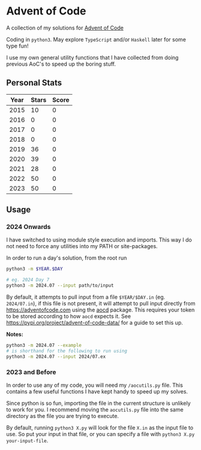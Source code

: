 # Advent of Code

A collection of my solutions for [Advent of Code](https://adventofcode.com/)

Coding in `python3`. May explore `TypeScript` and/or `Haskell` later for some type fun!

I use my own general utility functions that I have collected
from doing previous AoC's to speed up the boring stuff.

## Personal Stats

| Year | Stars | Score |
| ---- | ----- | ----- |
| 2015 | 10    | 0     |
| 2016 | 0     | 0     |
| 2017 | 0     | 0     |
| 2018 | 0     | 0     |
| 2019 | 36    | 0     |
| 2020 | 39    | 0     |
| 2021 | 28    | 0     |
| 2022 | 50    | 0     |
| 2023 | 50    | 0     |

## Usage

### 2024 Onwards

I have switched to using module style execution and imports. This way
I do not need to force any utilities into my PATH or site-packages.

In order to run a day's solution, from the root run
```sh
python3 -m $YEAR.$DAY

# eg. 2024 Day 7
python3 -m 2024.07 --input path/to/input
```

By default, it attempts to pull input from a file `$YEAR/$DAY.in` (eg. `2024/07.in`),
if this file is not present, it will attempt to pull input directly from
https://adventofcode.com using the [aocd](https://pypi.org/project/advent-of-code-data/)
package. This requires your token to be stored according to how `aocd`
expects it. See https://pypi.org/project/advent-of-code-data/ for a guide
to set this up.

**Notes:**
```sh
python3 -m 2024.07 --example
# is shorthand for the following to run using 
python3 -m 2024.07 --input 2024/07.ex
```

### 2023 and Before

In order to use any of my code, you will need my `/aocutils.py` file.
This contains a few useful functions I have kept handy to speed up
my solves.

Since python is so fun, importing the file in the current structure
is unlikely to work for you. I recommend moving the `aocutils.py` file
into the same directory as the file you are trying to execute.

By default, running `python3 X.py` will look for the file `X.in` as
the input file to use. So put your input in that file, or you can
specify a file with `python3 X.py your-input-file`.
